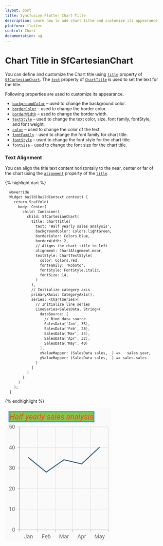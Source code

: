 ```yaml
---
layout: post
title: Syncfusion Flutter Chart Title
description: Learn how to add chart title and customize its appearance such as text alignment in the Flutter Charts.
platform: flutter
control: Chart
documentation: ug
---
```


# Chart Title in SfCartesianChart

You can define and customize the Chart title using [`title`](https://pub.dev/documentation/syncfusion_flutter_charts/latest/charts/SfCartesianChart/title.html) property of [`SfCartesianChart`](https://pub.dev/documentation/syncfusion_flutter_charts/latest/charts/SfCartesianChart-class.html). The [`text`](https://pub.dev/documentation/syncfusion_flutter_charts/latest/charts/ChartTitle/text.html) property of [`ChartTitle`](https://pub.dev/documentation/syncfusion_flutter_charts/latest/charts/ChartTitle-class.html) is used to set the text for the title. 

Following properties are used to customize its appearance.

* [`backgroundColor`](https://pub.dev/documentation/syncfusion_flutter_charts/latest/charts/ChartTitle/backgroundColor.html) – used to change the background color.
* [`borderColor`](https://pub.dev/documentation/syncfusion_flutter_charts/latest/charts/ChartTitle/borderColor.html) – used to change the border color.
* [`borderWidth`](https://pub.dev/documentation/syncfusion_flutter_charts/latest/charts/ChartTitle/borderWidth.html) – used to change the border width.
* [`textStyle`](https://pub.dev/documentation/syncfusion_flutter_charts/latest/charts/ChartTitle/textStyle.html) – used to change the text color, size, font family, fontStyle, and font weight.
* [`color`](https://pub.dev/documentation/syncfusion_flutter_charts/latest/charts/ChartTextStyle/color.html) – used to change the color of the text.
* [`fontFamily`](https://pub.dev/documentation/syncfusion_flutter_charts/latest/charts/ChartTextStyle/fontFamily.html) - used to change the font family for chart title. 
* [`fontStyle`](https://pub.dev/documentation/syncfusion_flutter_charts/latest/charts/ChartTextStyle/fontStyle.html) – used to change the font style for the chart title.
* [`fontSize`](https://pub.dev/documentation/syncfusion_flutter_charts/latest/charts/ChartTextStyle/fontSize.html) - used to change the font size for the chart title.


### Text Alignment

You can align the title text content horizontally to the near, center or far of the chart using the [`alignment`](https://pub.dev/documentation/syncfusion_flutter_charts/latest/charts/ChartTitle/alignment.html) property of the [`title`](https://pub.dev/documentation/syncfusion_flutter_charts/latest/charts/SfCartesianChart/title.html).

{% highlight dart %} 

      @override
      Widget build(BuildContext context) {
        return Scaffold(
          body: Center(
            child: Container(
              child: SfCartesianChart(
                title: ChartTitle(
                  text: 'Half yearly sales analysis',
                  backgroundColor: Colors.lightGreen,
                  borderColor: Colors.blue,
                  borderWidth: 2,
                  // Aligns the chart title to left
                  alignment: ChartAlignment.near,
                  textStyle: ChartTextStyle(
                    color: Colors.red,
                    fontFamily: 'Roboto',
                    fontStyle: FontStyle.italic,
                    fontSize: 14,
                  )
                ),
                // Initialize category axis
                primaryXAxis: CategoryAxis(),
                series: <ChartSeries>[
                  // Initialize line series
                  LineSeries<SalesData, String>(
                    dataSource: [
                      // Bind data source
                      SalesData('Jan', 35),
                      SalesData('Feb', 28),
                      SalesData('Mar', 34),
                      SalesData('Apr', 32),
                      SalesData('May', 40)
                    ],
                    xValueMapper: (SalesData sales, _) =>   sales.year,
                    yValueMapper: (SalesData sales, _) => sales.sales
                  )
                ]
              )
            )
          )
        );
      }

{% endhighlight %}

![Chart title](images/chart-title/chart_title.jpg)